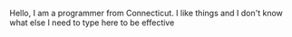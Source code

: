 Hello, I am a programmer from Connecticut. I like things and I don't know what else I need to type here to be effective
